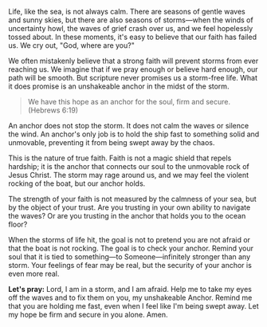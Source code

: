 Life, like the sea, is not always calm. There are seasons of gentle waves and sunny skies, but there are also seasons of storms—when the winds of uncertainty howl, the waves of grief crash over us, and we feel hopelessly tossed about. In these moments, it's easy to believe that our faith has failed us. We cry out, "God, where are you?"

We often mistakenly believe that a strong faith will prevent storms from ever reaching us. We imagine that if we pray enough or believe hard enough, our path will be smooth. But scripture never promises us a storm-free life. What it does promise is an unshakeable anchor in the midst of the storm.

> We have this hope as an anchor for the soul, firm and secure. (Hebrews 6:19)

An anchor does not stop the storm. It does not calm the waves or silence the wind. An anchor's only job is to hold the ship fast to something solid and unmovable, preventing it from being swept away by the chaos.

This is the nature of true faith. Faith is not a magic shield that repels hardship; it is the anchor that connects our soul to the unmovable rock of Jesus Christ. The storm may rage around us, and we may feel the violent rocking of the boat, but our anchor holds.

The strength of your faith is not measured by the calmness of your sea, but by the object of your trust. Are you trusting in your own ability to navigate the waves? Or are you trusting in the anchor that holds you to the ocean floor?

When the storms of life hit, the goal is not to pretend you are not afraid or that the boat is not rocking. The goal is to check your anchor. Remind your soul that it is tied to something—to Someone—infinitely stronger than any storm. Your feelings of fear may be real, but the security of your anchor is even more real.

**Let's pray:**
Lord, I am in a storm, and I am afraid. Help me to take my eyes off the waves and to fix them on you, my unshakeable Anchor. Remind me that you are holding me fast, even when I feel like I'm being swept away. Let my hope be firm and secure in you alone. Amen.
